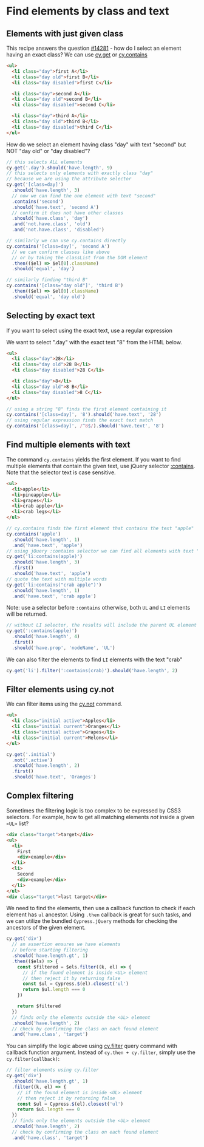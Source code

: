 # Find elements by class and text

## Elements with just given class

This recipe answers the question [#14281](https://github.com/cypress-io/cypress/issues/14281) - how do I select an element having an exact class? We can use [cy.get](https://on.cypress.io/get) or [cy.contains](https://on.cypress.io/contains)

<!-- fiddle Filter by class -->

```html
<ul>
  <li class="day">first A</li>
  <li class="day old">first B</li>
  <li class="day disabled">first C</li>

  <li class="day">second A</li>
  <li class="day old">second B</li>
  <li class="day disabled">second C</li>

  <li class="day">third A</li>
  <li class="day old">third B</li>
  <li class="day disabled">third C</li>
</ul>
```

How do we select an element having class "day" with text "second" but NOT "day old" or "day disabled"?

```js
// this selects ALL elements
cy.get('.day').should('have.length', 9)
// this selects only elements with exactly class "day"
// because we are using the attribute selector
cy.get('[class=day]')
  .should('have.length', 3)
  // now we can find the one element with text "second"
  .contains('second')
  .should('have.text', 'second A')
  // confirm it does not have other classes
  .should('have.class', 'day')
  .and('not.have.class', 'old')
  .and('not.have.class', 'disabled')

// similarly we can use cy.contains directly
cy.contains('[class=day]', 'second A')
  // we can confirm classes like above
  // or by taking the classList from the DOM element
  .then(($el) => $el[0].className)
  .should('equal', 'day')

// similarly finding "third B"
cy.contains('[class="day old"]', 'third B')
  .then(($el) => $el[0].className)
  .should('equal', 'day old')
```

<!-- fiddle-end -->

## Selecting by exact text

If you want to select using the exact text, use a regular expression

<!-- fiddle Exact class and text -->

We want to select ".day" with the exact text "8" from the HTML below.

```html
<ul>
  <li class="day">28</li>
  <li class="day old">28 B</li>
  <li class="day disabled">28 C</li>

  <li class="day">8</li>
  <li class="day old">8 B</li>
  <li class="day disabled">8 C</li>
</ul>
```

```js
// using a string "8" finds the first element containing it
cy.contains('[class=day]', '8').should('have.text', '28')
// using regular expression finds the exact text match
cy.contains('[class=day]', /^8$/).should('have.text', '8')
```

<!-- fiddle-end -->

## Find multiple elements with text

The command `cy.contains` yields the first element. If you want to find multiple elements that contain the given text, use jQuery selector [:contains](https://api.jquery.com/contains-selector/). Note that the selector text is case sensitive.

<!-- fiddle Multiple elements with text -->

```html
<ul>
  <li>apple</li>
  <li>pineapple</li>
  <li>grapes</li>
  <li>crab apple</li>
  <li>crab legs</li>
</ul>
```

```js
// cy.contains finds the first element that contains the text "apple"
cy.contains('apple')
  .should('have.length', 1)
  .and('have.text', 'apple')
// using jQuery :contains selector we can find all elements with text "apple"
cy.get('li:contains(apple)')
  .should('have.length', 3)
  .first()
  .should('have.text', 'apple')
// quote the text with multiple words
cy.get('li:contains("crab apple")')
  .should('have.length', 1)
  .and('have.text', 'crab apple')
```

Note: use a selector before `:contains` otherwise, both `UL` and `LI` elements will be returned.

```js
// without LI selector, the results will include the parent UL element
cy.get(':contains(apple)')
  .should('have.length', 4)
  .first()
  .should('have.prop', 'nodeName', 'UL')
```

We can also filter the elements to find `LI` elements with the text "crab"

```js
cy.get('li').filter(':contains(crab)').should('have.length', 2)
```

<!-- fiddle-end -->

## Filter elements using cy.not

We can filter items using the [cy.not](https://on.cypress.io/not) command.

<!-- fiddle Filter using cy.not -->

```html
<ul>
  <li class="initial active">Apples</li>
  <li class="initial current">Oranges</li>
  <li class="initial active">Grapes</li>
  <li class="initial current">Melons</li>
</ul>
```

```js
cy.get('.initial')
  .not('.active')
  .should('have.length', 2)
  .first()
  .should('have.text', 'Oranges')
```

<!-- fiddle-end -->

## Complex filtering

Sometimes the filtering logic is too complex to be expressed by CSS3 selectors. For example, how to get all matching elements _not_ inside a given `<UL>` list?

<!-- fiddle Filter out by the parent selector -->

```html
<div class="target">target</div>
<ul>
  <li>
    First
    <div>example</div>
  </li>
  <li>
    Second
    <div>example</div>
  </li>
</ul>
<div class="target">last target</div>
```

We need to find the elements, then use a callback function to check if each element has `ul` ancestor. Using `.then` callback is great for such tasks, and we can utilize the bundled `Cypress.jQuery` methods for checking the ancestors of the given element.

```js
cy.get('div')
  // an assertion ensures we have elements
  // before starting filtering
  .should('have.length.gt', 1)
  .then(($els) => {
    const $filtered = $els.filter((k, el) => {
      // if the found element is inside <UL> element
      // then reject it by returning false
      const $ul = Cypress.$(el).closest('ul')
      return $ul.length === 0
    })

    return $filtered
  })
  // finds only the elements outside the <UL> element
  .should('have.length', 2)
  // check by confirming the class on each found element
  .and('have.class', 'target')
```

You can simplify the logic above using [cy.filter](https://on.cypress.io/filter) query command with callback function argument. Instead of `cy.then + cy.filter`, simply use the `cy.filter(callback)`:

```js
// filter elements using cy.filter
cy.get('div')
  .should('have.length.gt', 1)
  .filter((k, el) => {
    // if the found element is inside <UL> element
    // then reject it by returning false
    const $ul = Cypress.$(el).closest('ul')
    return $ul.length === 0
  })
  // finds only the elements outside the <UL> element
  .should('have.length', 2)
  // check by confirming the class on each found element
  .and('have.class', 'target')
```

<!-- fiddle-end -->
